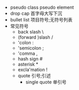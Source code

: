 - pseudo class pseudo element
- drop cap 首字母大写下沉
- bullet list 项目符号;无符号列表
- 常见符号
  - back slash \
  - (forward )slash /
  - 'colon :
  - 'semicolon ;
  - 'comma ,
  - hash sign #
  - asterisk *
  - excla'mation !
  - quote 引号;引述
    - single quote 单引号
